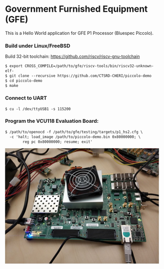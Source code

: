 # Government Furnished Equipment (GFE)

This is a Hello World application for GFE P1 Processor (Bluespec Piccolo).

### Build under Linux/FreeBSD

Build 32-bit toolchain: https://github.com/riscv/riscv-gnu-toolchain

    $ export CROSS_COMPILE=/path/to/gfe/riscv-tools/bin/riscv32-unknown-elf-
    $ git clone --recursive https://github.com/CTSRD-CHERI/piccolo-demo
    $ cd piccolo-demo
    $ make

### Connect to UART
    $ cu -l /dev/ttyUSB1 -s 115200

### Program the VCU118 Evaluation Board:

    $ /path/to/openocd -f /path/to/gfe/testing/targets/p1_hs2.cfg \
      -c 'halt; load_image /path/to/piccolo-demo.bin 0x80000000; \
            reg pc 0x80000000; resume; exit'

![alt text](https://raw.githubusercontent.com/CTSRD-CHERI/piccolo-demo/master/images/vcu118.jpg)
